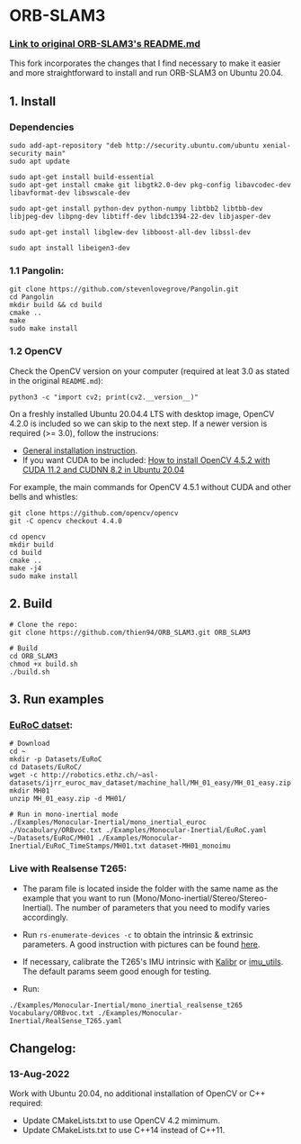 # ORB-SLAM3 
### [Link to original ORB-SLAM3's README.md](https://github.com/UZ-SLAMLab/ORB_SLAM3)

This fork incorporates the changes that I find necessary to make it easier and more straightforward to install and run ORB-SLAM3 on Ubuntu 20.04.

## 1. Install

### Dependencies
```
sudo add-apt-repository "deb http://security.ubuntu.com/ubuntu xenial-security main"
sudo apt update

sudo apt-get install build-essential
sudo apt-get install cmake git libgtk2.0-dev pkg-config libavcodec-dev libavformat-dev libswscale-dev

sudo apt-get install python-dev python-numpy libtbb2 libtbb-dev libjpeg-dev libpng-dev libtiff-dev libdc1394-22-dev libjasper-dev

sudo apt-get install libglew-dev libboost-all-dev libssl-dev

sudo apt install libeigen3-dev
```
### 1.1 Pangolin:
```
git clone https://github.com/stevenlovegrove/Pangolin.git
cd Pangolin
mkdir build && cd build
cmake ..
make
sudo make install
```
### 1.2 OpenCV

Check the OpenCV version on your computer (required at leat 3.0 as stated in the original `README.md`):
```
python3 -c "import cv2; print(cv2.__version__)" 
```
On a freshly installed Ubuntu 20.04.4 LTS with desktop image, OpenCV 4.2.0 is included so we can skip to the next step. If a newer version is required (>= 3.0), follow the instrucions:
- [General installation instruction](https://docs.opencv.org/4.x/d0/d3d/tutorial_general_install.html). 
- If you want CUDA to be included: [How to install OpenCV 4.5.2 with CUDA 11.2 and CUDNN 8.2 in Ubuntu 20.04](https://gist.github.com/raulqf/f42c718a658cddc16f9df07ecc627be7)

For example, the main commands for OpenCV 4.5.1 without CUDA and other bells and whistles:
```
git clone https://github.com/opencv/opencv
git -C opencv checkout 4.4.0

cd opencv
mkdir build
cd build
cmake ..
make -j4
sudo make install
```

## 2. Build

```
# Clone the repo:
git clone https://github.com/thien94/ORB_SLAM3.git ORB_SLAM3

# Build
cd ORB_SLAM3
chmod +x build.sh
./build.sh
```

## 3. Run examples

### [EuRoC datset](https://projects.asl.ethz.ch/datasets/doku.php?id=kmavvisualinertialdatasets):
```
# Download
cd ~
mkdir -p Datasets/EuRoC
cd Datasets/EuRoC/
wget -c http://robotics.ethz.ch/~asl-datasets/ijrr_euroc_mav_dataset/machine_hall/MH_01_easy/MH_01_easy.zip
mkdir MH01
unzip MH_01_easy.zip -d MH01/

# Run in mono-inertial mode
./Examples/Monocular-Inertial/mono_inertial_euroc ./Vocabulary/ORBvoc.txt ./Examples/Monocular-Inertial/EuRoC.yaml ~/Datasets/EuRoC/MH01 ./Examples/Monocular-Inertial/EuRoC_TimeStamps/MH01.txt dataset-MH01_monoimu

```
### Live with Realsense T265:
- The param file is located inside the folder with the same name as the example that you want to run (Mono/Mono-inertial/Stereo/Stereo-Inertial). The number of parameters that you need to modify  varies accordingly.

- Run `rs-enumerate-devices -c` to obtain the intrinsic & extrinsic parameters. A good instruction with pictures can be found [here](https://github.com/shanpenghui/ORB_SLAM3_Fixed#73-set-camera-intrinsic--extrinsic-parameters).

- If necessary, calibrate the T265's IMU intrinsic with [Kalibr](https://github.com/ethz-asl/kalibr) or [imu_utils](https://github.com/shanpenghui/imu_utils). The default params seem good enough for testing.


- Run:
```
./Examples/Monocular-Inertial/mono_inertial_realsense_t265 Vocabulary/ORBvoc.txt ./Examples/Monocular-Inertial/RealSense_T265.yaml 
```

## Changelog:
### 13-Aug-2022
Work with Ubuntu 20.04, no additional installation of OpenCV or C++ required:
- Update CMakeLists.txt to use OpenCV 4.2 mimimum.
- Update CMakeLists.txt to use C++14 instead of C++11.
